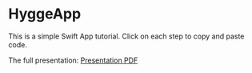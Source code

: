 # HyggeApp
This is a simple Swift App tutorial. 
Click on each step to copy and paste code.

The full presentation: [Presentation PDF](https://github.com/jamesabela/HyggeApp/raw/main/Coding%20your%20first%20app.pdf)
